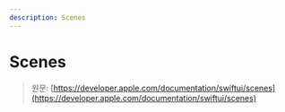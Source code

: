 ```yaml
---
description: Scenes
---
```


# Scenes

> 원문: [https://developer.apple.com/documentation/swiftui/scenes](https://developer.apple.com/documentation/swiftui/scenes)

